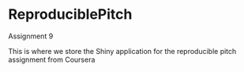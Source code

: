 # ReproduciblePitch
Assignment 9

This is where we store the Shiny application for the reproducible pitch assignment from Coursera
